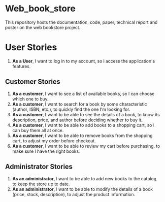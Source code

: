 # Web_book_store
This repository hosts the documentation, code, paper, technical report and poster on the web bookstore project.

# User Stories

1. **As a User**, I want to log in to my account, so i access the application's features.

## Customer Stories

1. **As a customer**, I want to see a list of available books, so I can choose which one to buy.
2. **As a customer**, I want to search for a book by some characteristic (author, ISBN, etc.), to quickly find the one I'm looking for.
3. **As a customer**, I want to be able to see the details of a book, to know its description, price, and author before deciding whether to buy it.
4. **As a customer**, I want to be able to add books to a shopping cart, so I can buy them all at once.
5. **As a customer**, I want to be able to remove books from the shopping cart, to adjust my order before checkout.
6. **As a customer**, I want to be able to review my cart before purchasing, to make sure I have the right books.

## Administrator Stories

1. **As an administrator**, I want to be able to add new books to the catalog, to keep the store up to date.
2. **As an administrator**, I want to be able to modify the details of a book (price, stock, description), to adjust the product information.

